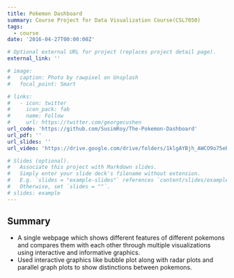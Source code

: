 ```yaml
---
title: Pokemon Dashboard
summary: Course Project for Data Visualization Course(CSL7050)
tags:
  - course
date: '2016-04-27T00:00:00Z'

# Optional external URL for project (replaces project detail page).
external_link: ''

# image:
#   caption: Photo by rawpixel on Unsplash
#   focal_point: Smart

# links:
#   - icon: twitter
#     icon_pack: fab
#     name: Follow
#     url: https://twitter.com/georgecushen
url_code: 'https://github.com/SusimRoy/The-Pokemon-Dashboard'
url_pdf: ''
url_slides: ''
url_video: 'https://drive.google.com/drive/folders/1klgAYBjh_AWCO9o75eB2T5a_heYNBF1C'

# Slides (optional).
#   Associate this project with Markdown slides.
#   Simply enter your slide deck's filename without extension.
#   E.g. `slides = "example-slides"` references `content/slides/example-slides.md`.
#   Otherwise, set `slides = ""`.
# slides: example
---
```


## Summary 
- A single webpage which shows different features of different pokemons and compares them with each other through multiple visualizations using interactive and informative graphics.
- Used interactive graphics like bubble plot along with radar plots and parallel graph plots to show distinctions between pokemons.